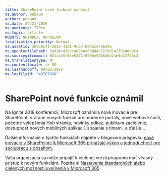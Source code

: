 ```yaml
---
title: SharePoint nové funkcie oznámil
ms.author: pebaum
author: pebaum
ms.date: 04/21/2020
ms.audience: ITPro
ms.topic: article
ROBOTS: NOINDEX, NOFOLLOW
localization_priority: Normal
ms.assetid: 3e0c8c7f-261a-41d1-9ca3-be4a1d4ebd9a
ms.openlocfilehash: 3ad14c42bdca8984c00d44c222dd242f0e00a9ca
ms.sourcegitcommit: 631cbb5f03e5371f0995e976536d24e9d13746c3
ms.translationtype: MT
ms.contentlocale: sk-SK
ms.lasthandoff: 04/22/2020
ms.locfileid: "43767696"
---
```

# <a name="sharepoint-new-features-announced"></a>SharePoint nové funkcie oznámil

Na Ignite 2018 konferencii, Microsoft oznámila nové inovácie pre SharePoint, vrátane nových funkcií pre moderné portály, nové webové časti, početné vylepšenia Hub stránky, novinky odkaz, publikum zacielenie, dostupnosť nových mobilných aplikácií, spojenie s tímami, a ďalšie...
  
Ďalšie informácie o týchto funkciách nájdete v blogovom príspevku [nové inovácie v SharePointe &amp; Microsoft 365 prinášajú výkon a jednoduchosť pre spoluprácu s obsahom.](https://go.microsoft.com/fwlink/?linkid=2026502)
  
Vaša organizácia sa môže pripojiť k cielenej verzii programu mať včasný prístup k novým funkciám. Pozrite si [Nastavenie štandardných alebo cielených možností uvoľnenia v Microsoft 365](https://docs.microsoft.com/office365/admin/manage/release-options-in-office-365).
